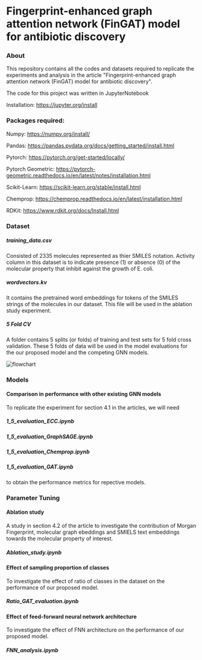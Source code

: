 # Fingerprint-enhanced graph attention network (FinGAT) model for antibiotic discovery
### About

This repository contains all the codes and datasets required to replicate the experiments and analysis in the article "Fingerprint-enhanced graph attention network (FinGAT) model for antibiotic discovery".


The code for this project was written in JupyterNotebook

Installation: https://jupyter.org/install

### Packages required:

Numpy: https://numpy.org/install/

Pandas: https://pandas.pydata.org/docs/getting_started/install.html

Pytorch: https://pytorch.org/get-started/locally/

Pytorch Geometric: https://pytorch-geometric.readthedocs.io/en/latest/notes/installation.html

Scikit-Learn: https://scikit-learn.org/stable/install.html

Chemprop: https://chemprop.readthedocs.io/en/latest/installation.html

RDKit: https://www.rdkit.org/docs/Install.html


### Dataset
##### training_data.csv
Consisted of 2335 molecules represented as thier SMILES notation. Activity column in this dataset is to indicate presence (1) or absence (0) of the molecular property that inhibit against the growth of E. coli.

##### wordvectors.kv
It contains the pretrained word embeddings for tokens of the SMILES strings of the molecules in our dataset. This file will be used in the ablation study experiment. 

##### 5 Fold CV
A folder contains 5 splits (or folds) of training and test sets for 5 fold cross validation. These 5 folds of data will be used in the model evaluations for the our proposed model and the competing GNN models. 

![flowchart](https://user-images.githubusercontent.com/32187437/187708602-27ee23d5-70a4-41e2-a518-0663df03ab0b.png)

### Models

#### Comparison in performance with other existing GNN models
To replicate the experiment for section 4.1 in the articles, we will need 
##### 1_5_evaluation_ECC.ipynb
##### 1_5_evaluation_GraphSAGE.ipynb
##### 1_5_evaluation_Chemprop.ipynb
##### 1_5_evaluation_GAT.ipynb
to obtain the performance metrics for repective models.

### Parameter Tuning 

#### Ablation study
A study in section 4.2 of the article to investigate the contribution of Morgan Fingerprint, molecular graph ebeddings and SMIELS text embeddings towards the molecular property of interest. 
##### Ablation_study.ipynb


#### Effect of sampling proportion of classes
To investigate the effect of ratio of classes in the dataset on the performance of our proposed model.
##### Ratio_GAT_evaluation.ipynb


#### Effect of feed-forward neural network architecture 
To investigate the effect of FNN architecture on the performance of our proposed model.
##### FNN_analysis.ipynb




